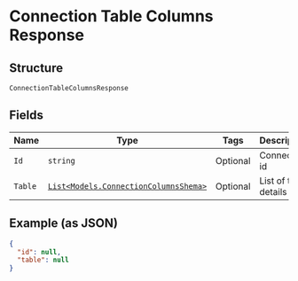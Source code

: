 
# Connection Table Columns Response

## Structure

`ConnectionTableColumnsResponse`

## Fields

| Name | Type | Tags | Description |
|  --- | --- | --- | --- |
| `Id` | `string` | Optional | Connection id |
| `Table` | [`List<Models.ConnectionColumnsShema>`](../../doc/models/connection-columns-shema.md) | Optional | List of table details |

## Example (as JSON)

```json
{
  "id": null,
  "table": null
}
```

